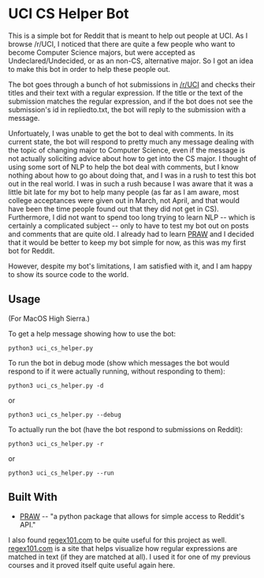# UCI CS Helper Bot

This is a simple bot for Reddit that is meant to help out people at UCI. As I browse /r/UCI, I noticed that there are quite a few people who want to become Computer Science majors, but were accepted as Undeclared/Undecided, or as an non-CS, alternative major. So I got an idea to make this bot in order to help these people out. 

The bot goes through a bunch of hot submissions in [/r/UCI](https://www.reddit.com/r/UCI/) and checks their titles and their text with a regular expression. If the title or the text of the submission matches the regular expression, and if the bot does not see the submission's id in repliedto.txt, the bot will reply to the submission with a message. 

Unfortuately, I was unable to get the bot to deal with comments. In its current state, the bot will respond to pretty much any message dealing with the topic of changing major to Computer Science, even if the message is not actually soliciting advice about how to get into the CS major. I thought of using some sort of NLP to help the bot deal with comments, but I know nothing about how to go about doing that, and I was in a rush to test this bot out in the real world. I was in such a rush because I was aware that it was a little bit late for my bot to help many people (as far as I am aware, most college acceptances were given out in March, not April, and that would have been the time people found out that they did not get in CS). Furthermore, I did not want to spend too long trying to learn NLP -- which is certainly a complicated subject -- only to have to test my bot out on posts and comments that are quite old. I already had to learn [PRAW](https://github.com/praw-dev/praw) and I decided that it would be better to keep my bot simple for now, as this was my first bot for Reddit.

However, despite my bot's limitations, I am satisfied with it, and I am happy to show its source code to the world.

## Usage
(For MacOS High Sierra.)

To get a help message showing how to use the bot:
```
python3 uci_cs_helper.py
```

To run the bot in debug mode (show which messages the bot would respond to if it were actually running, without responding to them):
```
python3 uci_cs_helper.py -d
```
or 
```
python3 uci_cs_helper.py --debug
```

To actually run the bot (have the bot respond to submissions on Reddit):
```
python3 uci_cs_helper.py -r
```
or
```
python3 uci_cs_helper.py --run
```

## Built With
* [PRAW](https://github.com/praw-dev/praw) -- "a python package that allows for simple access to Reddit's API."

I also found [regex101.com](https://regex101.com/) to be quite useful for this project as well. [regex101.com](https://regex101.com/) is a site that helps visualize how regular expressions are matched in text (if they are matched at all). I used it for one of my previous courses and it proved itself quite useful again here. 
